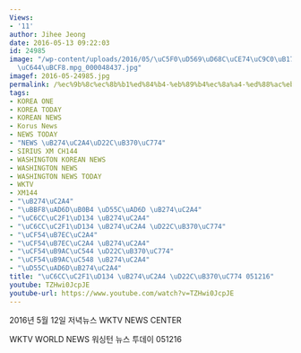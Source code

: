 ```yaml
---
Views:
- '11'
author: Jihee Jeong
date: 2016-05-13 09:22:03
id: 24985
image: "/wp-content/uploads/2016/05/\uC5F0\uD569\uD68C\uCE74\uC9C0\uB178\uD6C4\uC6D0\
  \uC644\uBCF8.mpg_000048437.jpg"
imagef: 2016-05-24985.jpg
permalink: /%ec%9b%8c%ec%8b%b1%ed%84%b4-%eb%89%b4%ec%8a%a4-%ed%88%ac%eb%8d%b0%ec%9d%b4-051216/
tags:
- KOREA ONE
- KOREA TODAY
- KOREAN NEWS
- Korus News
- NEWS TODAY
- "NEWS \uB274\uC2A4\uD22C\uB370\uC774"
- SIRIUS XM CH144
- WASHINGTON KOREAN NEWS
- WASHINGTON NEWS
- WASHINGTON NEWS TODAY
- WKTV
- XM144
- "\uB274\uC2A4"
- "\uBBF8\uAD6D\uB0B4 \uD55C\uAD6D \uB274\uC2A4"
- "\uC6CC\uC2F1\uD134 \uB274\uC2A4"
- "\uC6CC\uC2F1\uD134 \uB274\uC2A4 \uD22C\uB370\uC774"
- "\uCF54\uB7EC\uC2A4"
- "\uCF54\uB7EC\uC2A4 \uB274\uC2A4"
- "\uCF54\uB9AC\uC544 \uD22C\uB370\uC774"
- "\uCF54\uB9AC\uC548 \uB274\uC2A4"
- "\uD55C\uAD6D\uB274\uC2A4"
title: "\uC6CC\uC2F1\uD134 \uB274\uC2A4 \uD22C\uB370\uC774 051216"
youtube: TZHwi0JcpJE
youtube-url: https://www.youtube.com/watch?v=TZHwi0JcpJE
---
```


2016년 5월 12일 저녁뉴스 WKTV NEWS CENTER
  
WKTV WORLD NEWS 워싱턴 뉴스 투데이 051216

&nbsp;
